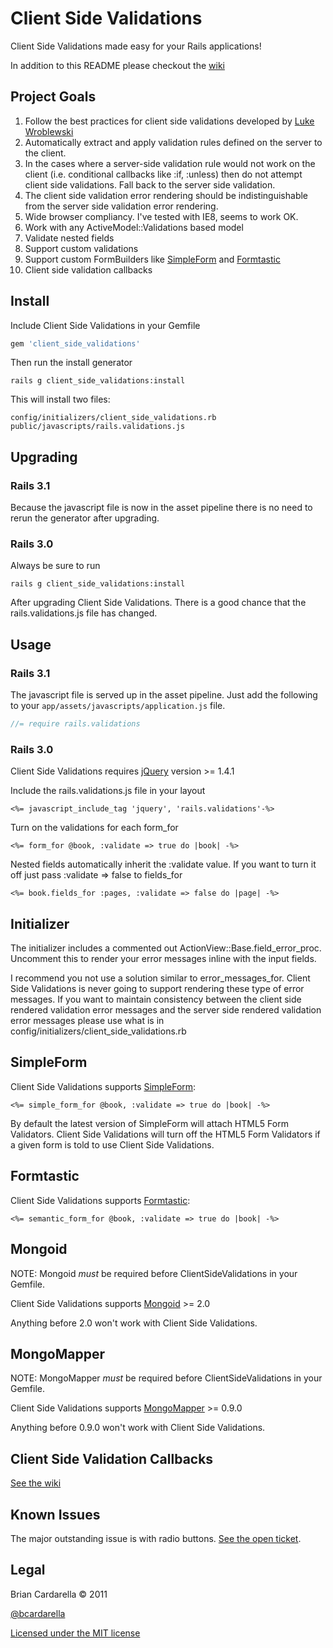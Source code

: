 # Client Side Validations #

Client Side Validations made easy for your Rails applications!

In addition to this README please checkout the [wiki](https://github.com/bcardarella/client_side_validations/wiki)

## Project Goals ##

1. Follow the best practices for client side validations developed by [Luke Wroblewski](http://www.alistapart.com/articles/inline-validation-in-web-forms/)
2. Automatically extract and apply validation rules defined on the
   server to the client.
3. In the cases where a server-side validation rule would not work on
   the client (i.e. conditional callbacks like :if, :unless) then do not
   attempt client side validations. Fall back to the server side
   validation.
4. The client side validation error rendering should be
   indistinguishable from the server side validation error rendering.
5. Wide browser compliancy. I've tested with IE8, seems to work OK.
6. Work with any ActiveModel::Validations based model
7. Validate nested fields
8. Support custom validations
9. Support custom FormBuilders like [SimpleForm](https://github.com/plataformatec/simple_form) and [Formtastic](https://github.com/justinfrench/formtastic)
10. Client side validation callbacks

## Install ##

Include Client Side Validations in your Gemfile

```ruby
gem 'client_side_validations'
```

Then run the install generator

    rails g client_side_validations:install

This will install two files:

    config/initializers/client_side_validations.rb
    public/javascripts/rails.validations.js

## Upgrading ##

### Rails 3.1 ###
Because the javascript file is now in the asset pipeline there is no
need to rerun the generator after upgrading.

### Rails 3.0 ###
Always be sure to run

    rails g client_side_validations:install

After upgrading Client Side Validations. There is a good chance that the
rails.validations.js file has changed.

## Usage ##

### Rails 3.1 ###
The javascript file is served up in the asset pipeline. Just add the
following to your `app/assets/javascripts/application.js` file.

```javascript
//= require rails.validations
```

### Rails 3.0 ###
Client Side Validations requires [jQuery](http://jquery.com) version >= 1.4.1

Include the rails.validations.js file in your layout

```erb
<%= javascript_include_tag 'jquery', 'rails.validations'-%>
```

Turn on the validations for each form_for

```erb
<%= form_for @book, :validate => true do |book| -%>
```

Nested fields automatically inherit the :validate value. If you want to
turn it off just pass :validate => false to fields_for

```erb
<%= book.fields_for :pages, :validate => false do |page| -%>
```

## Initializer ##

The initializer includes a commented out ActionView::Base.field_error_proc.
Uncomment this to render your error messages inline with the input fields.

I recommend you not use a solution similar to error_messages_for. Client
Side Validations is never going to support rendering these type of error
messages. If you want to maintain consistency between the client side
rendered validation error messages and the server side rendered
validation error messages please use what is in
config/initializers/client_side_validations.rb

## SimpleForm ##

Client Side Validations supports [SimpleForm](https://github.com/plataformatec/simple_form):

```erb
<%= simple_form_for @book, :validate => true do |book| -%>
```

By default the latest version of SimpleForm will attach HTML5 Form
Validators. Client Side Validations will turn off the HTML5 Form
Validators if a given form is told to use Client Side Validations.

## Formtastic ##

Client Side Validations supports [Formtastic](https://github.com/justinfrench/formtastic):

```erb
<%= semantic_form_for @book, :validate => true do |book| -%>
```

## Mongoid ##

NOTE: Mongoid *must* be required before ClientSideValidations in your Gemfile.

Client Side Validations supports [Mongoid](https://github.com/mongoid/mongoid) >= 2.0

Anything before 2.0 won't work with Client Side Validations.

## MongoMapper ##

NOTE: MongoMapper *must* be required before ClientSideValidations in your Gemfile.

Client Side Validations supports [MongoMapper](https://github.com/jnunemaker/mongomapper) >= 0.9.0

Anything before 0.9.0 won't work with Client Side Validations.

## Client Side Validation Callbacks ##
[See the wiki](https://github.com/bcardarella/client_side_validations/wiki/Callbacks)

## Known Issues ##

The major outstanding issue is with radio buttons. [See the open ticket](https://github.com/bcardarella/client_side_validations/issues#issue/24).

## Legal ##

Brian Cardarella &copy; 2011

[@bcardarella](http://twitter.com/bcardarella)

[Licensed under the MIT license](http://www.opensource.org/licenses/mit-license.php)
